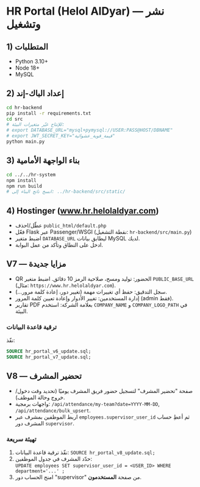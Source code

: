 
# HR Portal (Helol AlDyar) — نشر وتشغيل

## 1) المتطلبات
- Python 3.10+
- Node 18+
- MySQL

## 2) إعداد الباك-إند
```bash
cd hr-backend
pip install -r requirements.txt
cd src
# للإنتاج غيّر متغيرات البيئة:
# export DATABASE_URL="mysql+pymysql://USER:PASS@HOST/DBNAME"
# export JWT_SECRET_KEY="قيمة_قوية_عشوائية"
python main.py
```

## 3) بناء الواجهة الأمامية
```bash
cd ../../hr-system
npm install
npm run build
# انسخ ناتج البناء إلى: ../hr-backend/src/static/
```

## 4) Hostinger (www.hr.helolaldyar.com)
- عطّل/احذف `public_html/default.php`
- فعّل Flask عبر Passenger/WSGI (نقطة التشغيل: `hr-backend/src/main.py`)
- اضبط متغير `DATABASE_URL` ليطابق بيانات MySQL لديك.
- ادخل على النطاق وتأكد من عمل البوابة.


## V7 — مزايا جديدة
- QR الحضور: توليد ومسح، صلاحية الرمز 10 دقائق. اضبط متغير `PUBLIC_BASE_URL` (مثال: `https://www.hr.helolaldyar.com`).
- سجل التدقيق: حفظ أي تغييرات مهمة (تغيير دور، إعادة كلمة مرور...).
- إدارة المستخدمين: تغيير الأدوار وإعادة تعيين كلمة المرور (admin فقط).
- تقارير PDF بعلامة الشركة: استخدم `COMPANY_NAME` و `COMPANY_LOGO_PATH` في البيئة.

### ترقية قاعدة البيانات
نفّذ:
```sql
SOURCE hr_portal_v6_update.sql;
SOURCE hr_portal_v7_update.sql;
```


## V8 — تحضير المشرف
- صفحة "تحضير المشرف" لتسجيل حضور فريق المشرف يوميًا (تحديد وقت دخول/خروج وحالة الموظف).
- واجهات برمجية: `/api/attendance/my-team?date=YYYY-MM-DD`, `/api/attendance/bulk_upsert`.
- اربط الموظفين بمشرف عبر `employees.supervisor_user_id` ثم أعطِ حساب المشرف دور `supervisor`.

### تهيئة سريعة
1) نفّذ ترقية قاعدة البيانات: `SOURCE hr_portal_v8_update.sql;`
2) حدّد المشرف في جدول الموظفين:  
   `UPDATE employees SET supervisor_user_id = <USER_ID> WHERE department='...' ;`
3) امنح الحساب دور "supervisor" من صفحة **المستخدمون**.
